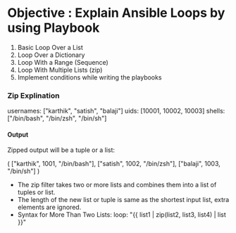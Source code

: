 # Objective : Explain Ansible Loops by using Playbook

   1. Basic Loop Over a List
   2. Loop Over a Dictionary
   3. Loop With a Range (Sequence)
   4. Loop With Multiple Lists (zip)
   5. Implement conditions while writing the playbooks

### Zip Explination
<div>
   usernames: ["karthik", "satish", "balaji"]
   uids: [10001, 10002, 10003]
   shells: ["/bin/bash", "/bin/zsh", "/bin/sh"]

   #### Output
   Zipped output will be a tuple or a list:
   
   (
   ["karthik", 1001, "/bin/bash"],
   ["satish", 1002, "/bin/zsh"],
   ["balaji", 1003, "/bin/sh"]
   )
</div>
   
- The zip filter takes two or more lists and combines them into a list of tuples or list.
- The length of the new list or tuple is same as the shortest input list, extra elements are ignored.
- Syntax for More Than Two Lists:
    loop: "{{ list1 | zip(list2, list3, list4) | list }}"

